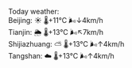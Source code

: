Today weather:  
Beijing: ☀️   🌡️+11°C 🌬️↓4km/h  
Tianjin: 🌦   🌡️+13°C 🌬️↖7km/h  
Shijiazhuang: ⛅️  🌡️+13°C 🌬️↑4km/h  
Tangshan: ☁️   🌡️+13°C 🌬️↑4km/h  
